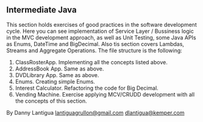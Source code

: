 ## Intermediate Java

This section holds exercises of good practices in the software development cycle. Here you can see implementation of Service Layer / Bussiness logic in the
MVC development approach, as well as Unit Testing, some Java APIs as Enums, DateTime and BigDecimal. Also tis section covers Lambdas, Streams and
Aggregate Operations. The file structure is the following:

1. ClassRosterApp. Implementing all the concepts listed above.
2. AddressBook App. Same as above.
3. DVDLibrary App. Same as above.
4. Enums. Creating simple Enums.
5. Interest Calculator. Refactoring the code for Big Decimal.
6. Vending Machine. Exercise applying MCV/CRUDD development with all the concepts of this section.

By Danny Lantigua
lantiguagrullon@gmail.com
dlantigua@kemper.com